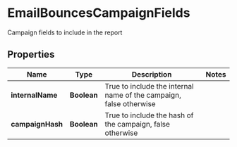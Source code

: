 

# EmailBouncesCampaignFields

Campaign fields to include in the report
## Properties

Name | Type | Description | Notes
------------ | ------------- | ------------- | -------------
**internalName** | **Boolean** | True to include the internal name of the campaign, false otherwise | 
**campaignHash** | **Boolean** | True to include the hash of the campaign, false otherwise | 



